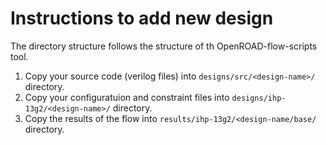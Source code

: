 # Instructions to add new design

The directory structure follows the structure of th OpenROAD-flow-scripts tool. 

1. Copy your source code (verilog files) into `designs/src/<design-name>/` directory.
2. Copy your configuratuion and constraint files into `designs/ihp-13g2/<design-name>/` directory.
3. Copy the results of the flow into `results/ihp-13g2/<design-name/base/`  directory.
